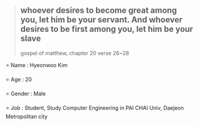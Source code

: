<!---
Gyeoul-kim/Gyeoul-kim is a ✨ special ✨ repository because its `README.md` (this file) appears on your GitHub profile.
You can click the Preview link to take a look at your changes.
--->
> whoever desires to become great among you, let him be your servant. And whoever desires to be first among you, let him be your slave
>----
> gospel of matthew, chapter 20 verse 26~28


⭐️ Name : Hyeonwoo Kim

⭐️ Age : 20

⭐️ Gender : Male

⭐️ Job : Student, Study Computer Engineering in PAI CHAI Univ, Daejeon Metropolitan city
